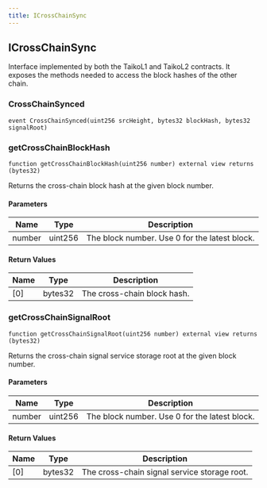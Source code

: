 ```yaml
---
title: ICrossChainSync
---
```


## ICrossChainSync

Interface implemented by both the TaikoL1 and TaikoL2 contracts. It exposes
the methods needed to access the block hashes of the other chain.

### CrossChainSynced

```solidity
event CrossChainSynced(uint256 srcHeight, bytes32 blockHash, bytes32 signalRoot)
```

### getCrossChainBlockHash

```solidity
function getCrossChainBlockHash(uint256 number) external view returns (bytes32)
```

Returns the cross-chain block hash at the given block number.

#### Parameters

| Name   | Type    | Description                                   |
| ------ | ------- | --------------------------------------------- |
| number | uint256 | The block number. Use 0 for the latest block. |

#### Return Values

| Name | Type    | Description                 |
| ---- | ------- | --------------------------- |
| [0]  | bytes32 | The cross-chain block hash. |

### getCrossChainSignalRoot

```solidity
function getCrossChainSignalRoot(uint256 number) external view returns (bytes32)
```

Returns the cross-chain signal service storage root at the given
block number.

#### Parameters

| Name   | Type    | Description                                   |
| ------ | ------- | --------------------------------------------- |
| number | uint256 | The block number. Use 0 for the latest block. |

#### Return Values

| Name | Type    | Description                                  |
| ---- | ------- | -------------------------------------------- |
| [0]  | bytes32 | The cross-chain signal service storage root. |
